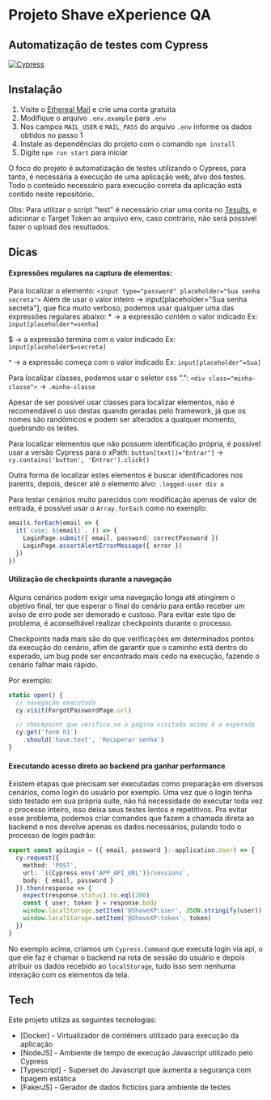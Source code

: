 # Projeto Shave eXperience QA
## Automatização de testes com Cypress

[![Cypress](https://upload.wikimedia.org/wikipedia/commons/a/a4/Cypress.png)](https://www.cypress.io/)

## Instalação

1. Visite o [Ethereal Mail](https://ethereal.email/) e crie uma conta gratuita
2. Modifique o arquivo `.env.example` para `.env`
3. Nos campos `MAIL_USER` e `MAIL_PASS` do arquivo `.env` informe os dados obtidos no passo 1
4. Instale as dependências do projeto com o comando `npm install`
5. Digite `npm run start` para iniciar

O foco do projeto é automatização de testes utilizando o Cypress, para tanto, é necessária a execução de uma aplicação web, alvo dos testes. Todo o conteúdo necessário para execução correta da aplicação está contido neste repositório.

Obs: Para utilizar o script "test" é necessário criar uma conta no [Tesults](https://www.tesults.com/), e adicionar o Target Token ao arquivo env, caso contrário, não será possível fazer o upload dos resultados.

## Dicas

#### Expressões regulares na captura de elementos:
Para localizar o elemento: `<input type="password" placeholder="Sua senha secreta">`
Além de usar o valor inteiro -> input[placeholder="Sua senha secreta"], que fica muito verboso,
podemos usar qualquer uma das expressões regulares abaixo:
\* -> a expressão contém o valor indicado
  Ex: `input[placeholder*=senha]`

$ -> a expressão termina com o valor indicado
  Ex: `input[placeholder$=secreta]`

^ -> a expressão começa com o valor indicado
  Ex: `input[placeholder^=Sua]`

Para localizar classes, podemos usar o seletor css ".":
`<div class="minha-classe">` -> `.minha-classe`

Apesar de ser possível usar classes para localizar elementos, não é recomendável o uso destas quando geradas pelo framework, já que os nomes são randômicos e podem ser alterados a qualquer momento, quebrando os testes.

Para localizar elementos que não possuem identificação própria, é possível usar a versão Cypress para o xPath:
`button[text()="Entrar"]` -> `cy.contains('button', 'Entrar').click()`

Outra forma de localizar estes elementos é buscar identificadores nos parents, depois, descer até o elemento alvo:
`.logged-user div a`

Para testar cenários muito parecidos com modificação apenas de valor de entrada, é possível usar o `Array.forEach` como no exemplo:

```typescript
emails.forEach(email => {
  it(`case: ${email}`, () => {
    LoginPage.submit({ email, password: correctPassword })
    LoginPage.assertAlertErrorMessage({ error })
  })
})      
```

#### Utilização de checkpoints durante a navegação
Alguns cenários podem exigir uma navegação longa até atingirem o objetivo final, ter que esperar o final do cenário para então receber um aviso de erro pode ser demorado e custoso. Para evitar este tipo de problema, é aconselhável realizar checkpoints durante o processo.

Checkpoints nada mais são do que verificações em determinados pontos da execução do cenário, afim de garantir que o caminho está dentro do esperado, um bug pode ser encontrado mais cedo na execução, fazendo o cenário falhar mais rápido.

Por exemplo:
```typescript
static open() {
  // navegação executada
  cy.visit(ForgotPasswordPage.url)

  // checkpoint que verifica se a página visitada acima é a esperada
  cy.get('form h1')
    .should('have.text', 'Recuperar senha')
}
```

#### Executando acesso direto ao backend pra ganhar performance
Existem etapas que precisam ser executadas como preparação em diversos cenários, como login do usuário por exemplo.
Uma vez que o login tenha sido testado em sua própria suite, não há necessidade de executar toda vez o processo inteiro, isso deixa seus testes lentos e repetitivos.
Pra evitar esse problema, podemos criar comandos que fazem a chamada direta ao backend e nos devolve apenas os dados necessários, pulando todo o processo de login padrão:

```typescript
export const apiLogin = ({ email, password }: application.User) => {
  cy.request({
    method: 'POST',
    url: `${Cypress.env('APP_API_URL')}/sessions`,
    body: { email, password }
  }).then(response => {
    expect(response.status).to.eql(200)
    const { user, token } = response.body
    window.localStorage.setItem('@ShaveXP:user', JSON.stringify(user))
    window.localStorage.setItem('@ShaveXP:token', token)
  })
}
```
No exemplo acima, criamos um `Cypress.Command` que executa login via api, o que ele faz é chamar o backend na rota de sessão do usuário e depois atribuir os dados recebido ao `localStorage`, tudo isso sem nenhuma interação com os elementos da tela.

## Tech

Este projeto utiliza as seguintes tecnologias:

- [Docker] - Virtualizador de contêiners utilizado para execução da aplicação
- [NodeJS] - Ambiente de tempo de execução Javascript utilizado pelo Cypress
- [Typescript] - Superset do Javascript que aumenta a segurança com tipagem estática
- [FakerJS] - Gerador de dados fictícios para ambiente de testes